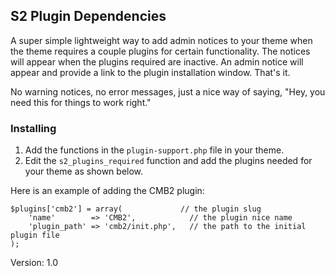 ## S2 Plugin Dependencies

A super simple lightweight way to add admin notices to your theme when the theme requires a couple plugins for certain functionality. The notices will appear when the plugins required are inactive. An admin notice will appear and provide a link to the plugin installation window. That's it. 

No warning notices, no error messages, just a nice way of saying, "Hey, you need this for things to work right."

### Installing

1. Add the functions in the `plugin-support.php` file in your theme.
2. Edit the `s2_plugins_required` function and add the plugins needed for your theme as shown below.

Here is an example of adding the CMB2 plugin:
```
$plugins['cmb2'] = array(             // the plugin slug
	'name'        => 'CMB2',            // the plugin nice name
	'plugin_path' => 'cmb2/init.php',   // the path to the initial plugin file
);
```

Version: 1.0
